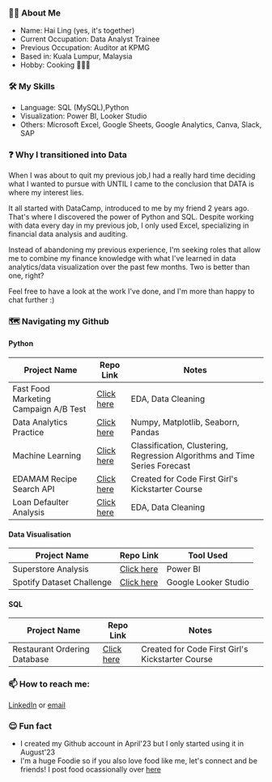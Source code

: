 ### 👩🏻 About Me 
- Name: Hai Ling (yes, it's together)
- Current Occupation: Data Analyst Trainee
- Previous Occupation: Auditor at KPMG
- Based in: Kuala Lumpur, Malaysia
- Hobby: Cooking 👩🏼‍🍳

### 🛠️ My Skills
- Language: SQL (MySQL),Python
- Visualization: Power BI, Looker Studio
- Others: Microsoft Excel, Google Sheets, Google Analytics, Canva, Slack, SAP

### ❓ Why I transitioned into Data
When I was about to quit my previous job,I had a really hard time deciding what I wanted to pursue with UNTIL I came to the conclusion that DATA is where my interest lies.

It all started with DataCamp, introduced to me by my friend 2 years ago. That's where I discovered the power of Python and SQL. Despite working with data every day in my previous job, I only used Excel, specializing in financial data analysis and auditing.

Instead of abandoning my previous experience, I'm seeking roles that allow me to combine my finance knowledge with what I've learned in data analytics/data visualization over the past few months. Two is better than one, right?

Feel free to have a look at the work I've done, and I'm more than happy to chat further :)

### 🗺️ Navigating my Github 

#### Python
| Project Name| Repo Link | Notes|
| --- | ---- | -- |
| Fast Food Marketing Campaign A/B Test| [Click here](https://github.com/haiilingg/Business-Analytics-KYDP/tree/main/Python%20EDA) | EDA, Data Cleaning
| Data Analytics Practice | [Click here](https://github.com/haiilingg/Data-Analytics-with-Python) | Numpy, Matplotlib, Seaborn, Pandas
| Machine Learning | [Click here](https://github.com/haiilingg/Machine-Learning-with-Python) | Classification, Clustering, Regression Algorithms and Time Series Forecast
| EDAMAM Recipe Search API | [Click here](https://github.com/haiilingg/CFG-Python-Project) | Created for Code First Girl's Kickstarter Course|
| Loan Defaulter Analysis | [Click here](https://github.com/haiilingg/EDA-project) | EDA, Data Cleaning

#### Data Visualisation
| Project Name| Repo Link | Tool Used|
| --- | --- | --- |
| Superstore Analysis | [Click here](https://github.com/haiilingg/Business-Analytics-KYDP/tree/main/Data%20Visualisation) | Power BI|
| Spotify Dataset Challenge | [Click here](https://github.com/haiilingg/Spotify-Dataset-Challenge) | Google Looker Studio|

#### SQL
| Project Name| Repo Link | Notes|
| --- | --- | --- |
| Restaurant Ordering Database | [Click here](https://github.com/haiilingg/CFG-SQL-Project) | Created for Code First Girl's Kickstarter Course|

### 📫 How to reach me:
[LinkedIn](https://www.linkedin.com/in/tanhailing/) or [email](haiilingg99@gmail.com)

### 😌 Fun fact
- I created my Github account in April'23 but I only started using it in August'23 
- I'm a huge Foodie so if you also love food like me, let's connect and be friends! I post food ocassionally over [here](https://www.instagram.com/hl.eatss/)

<!--
**haiilingg/haiilingg** is a ✨ _special_ ✨ repository because its `README.md` (this file) appears on your GitHub profile.

Here are some ideas to get you started:

- 🔭 I’m currently working on ...
- 🌱 I’m currently learning ...
- 👯 I’m looking to collaborate on ...
- 🤔 I’m looking for help with ...
- 💬 Ask me about ...
- 📫 How to reach me: ...
- 😄 Pronouns: ...
- ⚡ Fun fact: ...
-->
